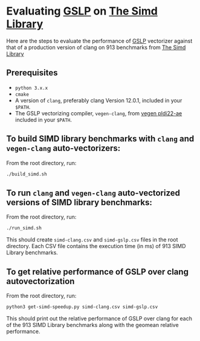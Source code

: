 # Evaluating [GSLP](https://dl.acm.org/doi/abs/10.1145/3519939.3523701) on [The Simd Library](https://ermig1979.github.io/Simd/)

Here are the steps to evaluate the performance of [GSLP](https://dl.acm.org/doi/pdf/10.1145/3519939.3523701) vectorizer against that of a production version of clang on 913 benchmarks from [The Simd Library](https://ermig1979.github.io/Simd/)

## Prerequisites

- `python 3.x.x`
- `cmake`
- A version of `clang`, preferably clang Version 12.0.1, included in your `$PATH`.
- The GSLP vectorizing compiler, `vegen-clang`, from [vegen pldi22-ae](https://github.com/ychen306/vegen/tree/pldi22-ae) included in your `$PATH`.


## To build SIMD library benchmarks with `clang` and `vegen-clang` auto-vectorizers:
From the root directory, run:
```bash
./build_simd.sh
```

## To run `clang` and `vegen-clang` auto-vectorized versions of SIMD library benchmarks:
From the root directory, run:
```bash
./run_simd.sh
```
This should create `simd-clang.csv` and `simd-gslp.csv` files in the root directory. Each CSV file contains the execution time (in ms) of 913 SIMD Library benchmarks.

## To get relative performance of GSLP over clang autovectorization
From the root directory, run:
```bash
python3 get-simd-speedup.py simd-clang.csv simd-gslp.csv
```
This should print out the relative performance of GSLP over clang for each of the 913 SIMD Library benchmarks along with the geomean relative performance.
